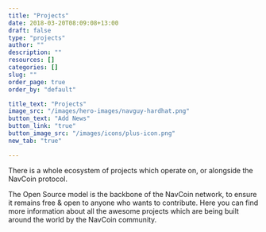 ```yaml
---
title: "Projects"
date: 2018-03-20T08:09:08+13:00
draft: false
type: "projects"
author: ""
description: ""
resources: []
categories: []
slug: ""
order_page: true
order_by: "default"

title_text: "Projects"
image_src: "/images/hero-images/navguy-hardhat.png"
button_text: "Add News"
button_link: "true"
button_image_src: "/images/icons/plus-icon.png"
new_tab: "true"

---
```

There is a whole ecosystem of projects which operate on, or alongside the NavCoin protocol. 

The Open Source model is the backbone of the NavCoin network, to ensure it remains free & open to anyone who wants to contribute. Here you can find more information about all the awesome projects which are being built around the world by the NavCoin community.